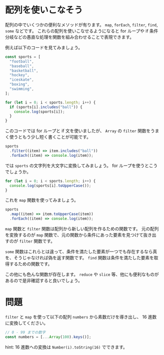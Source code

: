 # 配列を使いこなそう

配列の中でいくつかの便利なメソッドが有ります。
`map`, `forEach`, `filter`, `find`, `some` などです。
これらの配列を使いこなせるようになると for ループや if 条件分岐などの愚直な処理を関数を組み合わせることで表現できます。

例えば以下のコードを見てみましょう。

```js
const sports = [
  "football",
  "baseball",
  "basketball",
  "hockey",
  "iceskate",
  "boxing",
  "swimming",
];

for (let i = 0; i < sports.length; i++) {
  if (sports[i].includes("ball")) {
    console.log(sports[i]);
  }
}
```

このコードでは for ループと if 文を使いましたが、 `Array` の `filter` 関数をうまく使うともう少し短く書くことが可能です。

```js
sports
  .filter((item) => item.includes("ball"))
  .forEach((item) => console.log(item));
```

では `sports` の文字列を大文字に変換してみましょう。
for ループを使うとこうでしょうか。

```js
for (let i = 0; i < sports.length; i++) {
  console.log(sports[i].toUpperCase());
}
```

これを `map` 関数を使ってみましょう。

```js
sports
  .map((item) => item.toUpperCase(item))
  .forEach((item) => console.log(item));
```

`map` 関数と `filter` 関数は配列から新しい配列を作るための関数です。
元の配列を変換するのが `map` 関数で、元の関数から条件にあった要素を見つけて抜き出すのが `filter` 関数です。

`some` 関数はこれらとは違って、条件を満たした要素が一つでも存在するなら真を、そうじゃなければ偽を返す関数です。
`find` 関数は条件を満たした要素を取得するための関数です。

この他にも色んな関数が存在します。
`reduce` や `slice` 等、他にも便利なものがあるので是非確認すると良いでしょう。

# 問題

`filter` と `map` を使って以下の配列 `numbers` から素数だけを導き出し、 16 進数に変換してください。

```js
// 0 - 99 までの数字
const numbers = [...Array(100).keys()];
```

hint: 16 進数への変換は `Number(i).toString(16)` でできます。
